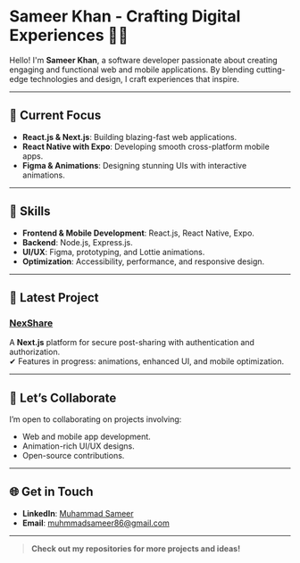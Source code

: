 # **Sameer Khan - Crafting Digital Experiences** 👨‍💻

Hello! I'm **Sameer Khan**, a software developer passionate about creating engaging and functional web and mobile applications. By blending cutting-edge technologies and design, I craft experiences that inspire.

---

## 🌟 **Current Focus**
- **React.js & Next.js**: Building blazing-fast web applications.
- **React Native with Expo**: Developing smooth cross-platform mobile apps.
- **Figma & Animations**: Designing stunning UIs with interactive animations.

---

## 💼 **Skills**
- **Frontend & Mobile Development**: React.js, React Native, Expo.
- **Backend**: Node.js, Express.js.
- **UI/UX**: Figma, prototyping, and Lottie animations.
- **Optimization**: Accessibility, performance, and responsive design.

---

## 🚀 **Latest Project**
### [NexShare](https://nex-share.vercel.app/)  
A **Next.js** platform for secure post-sharing with authentication and authorization.  
✔ Features in progress: animations, enhanced UI, and mobile optimization.

---

## 🤝 **Let’s Collaborate**
I’m open to collaborating on projects involving:
- Web and mobile app development.
- Animation-rich UI/UX designs.
- Open-source contributions.

---

## 🌐 **Get in Touch**
- **LinkedIn**: [Muhammad Sameer](https://www.linkedin.com/in/muhammad-sameer-719b9a270?utm_source=share&utm_campaign=share_via&utm_content=profile&utm_medium=android_app)
- **Email**: [muhmmadsameer86@gmail.com](mailto:muhmmadsameer86@gmail.com)

---

> **Check out my repositories for more projects and ideas!**

